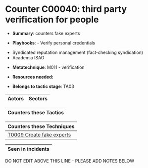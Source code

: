 # Counter C00040: third party verification for people

* **Summary**: counters fake experts

* **Playbooks**: - Verify personal credentials 
- Syndicated reputation management (fact-checking syndication) 
- Academia ISAO

* **Metatechnique**: M011 - verification

* **Resources needed:** 

* **Belongs to tactic stage**: TA03


| Actors | Sectors |
| ------ | ------- |



| Counters these Tactics |
| ---------------------- |



| Counters these Techniques |
| ------------------------- |
| [T0009 Create fake experts](../techniques/T0009.md) |



| Seen in incidents |
| ----------------- |


DO NOT EDIT ABOVE THIS LINE - PLEASE ADD NOTES BELOW